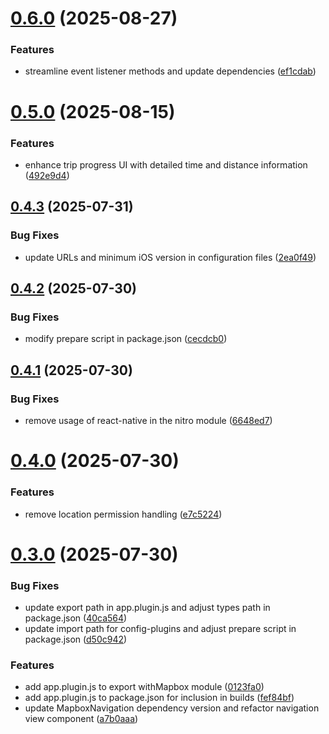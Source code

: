 # [0.6.0](https://github.com/atoui-zahreddine/react-native-mapbox-turn-by-turn-navigation/compare/v0.5.0...v0.6.0) (2025-08-27)


### Features

* streamline event listener methods and update dependencies ([ef1cdab](https://github.com/atoui-zahreddine/react-native-mapbox-turn-by-turn-navigation/commit/ef1cdaba4096e1410a4a07dd9f6a04a2212ed33f))

# [0.5.0](https://github.com/atoui-zahreddine/react-native-mapbox-turn-by-turn-navigation/compare/v0.4.3...v0.5.0) (2025-08-15)


### Features

* enhance trip progress UI with detailed time and distance information ([492e9d4](https://github.com/atoui-zahreddine/react-native-mapbox-turn-by-turn-navigation/commit/492e9d416879ec75bec0517540167b8dcb60084e))

## [0.4.3](https://github.com/atoui-zahreddine/react-native-mapbox-turn-by-turn-navigation/compare/v0.4.2...v0.4.3) (2025-07-31)


### Bug Fixes

* update URLs and minimum iOS version in configuration files ([2ea0f49](https://github.com/atoui-zahreddine/react-native-mapbox-turn-by-turn-navigation/commit/2ea0f4966c877fd9c1b422d98df8d43e55af9107))

## [0.4.2](https://github.com/atoui-zahreddine/react-native-mapbox-turn-by-turn-navigation/compare/v0.4.1...v0.4.2) (2025-07-30)


### Bug Fixes

* modify prepare script in package.json ([cecdcb0](https://github.com/atoui-zahreddine/react-native-mapbox-turn-by-turn-navigation/commit/cecdcb00d38716eef60fb4f8d9c219ddb142ac9e))

## [0.4.1](https://github.com/atoui-zahreddine/react-native-mapbox-turn-by-turn-navigation/compare/v0.4.0...v0.4.1) (2025-07-30)


### Bug Fixes

* remove usage of react-native in the nitro module ([6648ed7](https://github.com/atoui-zahreddine/react-native-mapbox-turn-by-turn-navigation/commit/6648ed7856c4049e63081a123a012597e964ecb4))

# [0.4.0](https://github.com/atoui-zahreddine/react-native-mapbox-turn-by-turn-navigation/compare/v0.3.0...v0.4.0) (2025-07-30)


### Features

* remove location permission handling ([e7c5224](https://github.com/atoui-zahreddine/react-native-mapbox-turn-by-turn-navigation/commit/e7c522446904c0c2893cf1809aa99f3a0f048c9c))

# [0.3.0](https://github.com/atoui-zahreddine/react-native-mapbox-turn-by-turn-navigation/compare/v0.2.0...v0.3.0) (2025-07-30)


### Bug Fixes

* update export path in app.plugin.js and adjust types path in package.json ([40ca564](https://github.com/atoui-zahreddine/react-native-mapbox-turn-by-turn-navigation/commit/40ca564d09eeb7e9feb136635762b80d843204d1))
* update import path for config-plugins and adjust prepare script in package.json ([d50c942](https://github.com/atoui-zahreddine/react-native-mapbox-turn-by-turn-navigation/commit/d50c94258767d6242600dbd433eaa57817d27650))


### Features

* add app.plugin.js to export withMapbox module ([0123fa0](https://github.com/atoui-zahreddine/react-native-mapbox-turn-by-turn-navigation/commit/0123fa06be5fb4725a2642b1e1055db0cf000a8d))
* add app.plugin.js to package.json for inclusion in builds ([fef84bf](https://github.com/atoui-zahreddine/react-native-mapbox-turn-by-turn-navigation/commit/fef84bf9834d48bf88f588150242b18e80e3cd42))
* update MapboxNavigation dependency version and refactor navigation view component ([a7b0aaa](https://github.com/atoui-zahreddine/react-native-mapbox-turn-by-turn-navigation/commit/a7b0aaabe6f02eea18db3e1cc3f0063ba7f8036a))
